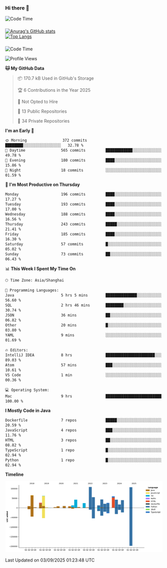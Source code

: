 ### Hi there 👋 

![Code Time](https://img.shields.io/endpoint?style=flat&url=https://codetime-api.datreks.com/badge/1061?logoColor=white%26project=%26recentMS=0%26showProject=false)

<!--
**Muyiafan/Muyiafan** is a ✨ _special_ ✨ repository because its `README.md` (this file) appears on your GitHub profile.

Here are some ideas to get you started:

- 🔭 I’m currently working on ...
- 🌱 I’m currently learning ...
- 👯 I’m looking to collaborate on ...
- 🤔 I’m looking for help with ...
- 💬 Ask me about ...
- 📫 How to reach me: ...
- 😄 Pronouns: ...
- ⚡ Fun fact: ...
-->

### 

[![Anurag's GitHub stats](https://github-readme-stats.vercel.app/api?username=Muyiafan)](https://github.com/anuraghazra/github-readme-stats)
<br>
[![Top Langs](https://github-readme-stats.vercel.app/api/top-langs/?username=Muyiafan)](https://github.com/anuraghazra/github-readme-stats)

### 

<!--START_SECTION:waka-->
![Code Time](http://img.shields.io/badge/Code%20Time-6%2C875%20hrs%2031%20mins-blue)

![Profile Views](http://img.shields.io/badge/Profile%20Views-0-blue)

**🐱 My GitHub Data** 

> 📦 170.7 kB Used in GitHub's Storage 
 > 
> 🏆 6 Contributions in the Year 2025
 > 
> 🚫 Not Opted to Hire
 > 
> 📜 13 Public Repositories 
 > 
> 🔑 34 Private Repositories 
 > 
**I'm an Early 🐤** 

```text
🌞 Morning                372 commits         ████████░░░░░░░░░░░░░░░░░   32.78 % 
🌆 Daytime                565 commits         ████████████░░░░░░░░░░░░░   49.78 % 
🌃 Evening                180 commits         ████░░░░░░░░░░░░░░░░░░░░░   15.86 % 
🌙 Night                  18 commits          ░░░░░░░░░░░░░░░░░░░░░░░░░   01.59 % 
```
📅 **I'm Most Productive on Thursday** 

```text
Monday                   196 commits         ████░░░░░░░░░░░░░░░░░░░░░   17.27 % 
Tuesday                  193 commits         ████░░░░░░░░░░░░░░░░░░░░░   17.00 % 
Wednesday                188 commits         ████░░░░░░░░░░░░░░░░░░░░░   16.56 % 
Thursday                 243 commits         █████░░░░░░░░░░░░░░░░░░░░   21.41 % 
Friday                   185 commits         ████░░░░░░░░░░░░░░░░░░░░░   16.30 % 
Saturday                 57 commits          █░░░░░░░░░░░░░░░░░░░░░░░░   05.02 % 
Sunday                   73 commits          ██░░░░░░░░░░░░░░░░░░░░░░░   06.43 % 
```


📊 **This Week I Spent My Time On** 

```text
🕑︎ Time Zone: Asia/Shanghai

💬 Programming Languages: 
Java                     5 hrs 5 mins        ██████████████░░░░░░░░░░░   56.60 % 
SQL                      2 hrs 46 mins       ████████░░░░░░░░░░░░░░░░░   30.74 % 
JSON                     36 mins             ██░░░░░░░░░░░░░░░░░░░░░░░   06.82 % 
Other                    20 mins             █░░░░░░░░░░░░░░░░░░░░░░░░   03.80 % 
YAML                     9 mins              ░░░░░░░░░░░░░░░░░░░░░░░░░   01.69 % 

🔥 Editors: 
IntelliJ IDEA            8 hrs               ██████████████████████░░░   89.03 % 
Atom                     57 mins             ███░░░░░░░░░░░░░░░░░░░░░░   10.61 % 
VS Code                  1 min               ░░░░░░░░░░░░░░░░░░░░░░░░░   00.36 % 

💻 Operating System: 
Mac                      9 hrs               █████████████████████████   100.00 % 
```

**I Mostly Code in Java** 

```text
Dockerfile               7 repos             █████░░░░░░░░░░░░░░░░░░░░   20.59 % 
JavaScript               4 repos             ███░░░░░░░░░░░░░░░░░░░░░░   11.76 % 
HTML                     3 repos             ██░░░░░░░░░░░░░░░░░░░░░░░   08.82 % 
TypeScript               1 repo              █░░░░░░░░░░░░░░░░░░░░░░░░   02.94 % 
Python                   1 repo              █░░░░░░░░░░░░░░░░░░░░░░░░   02.94 % 
```



**Timeline**

![Lines of Code chart](https://raw.githubusercontent.com/Muyiafan/Muyiafan/main/assets/bar_graph.png)


 Last Updated on 03/09/2025 01:23:48 UTC
<!--END_SECTION:waka-->
